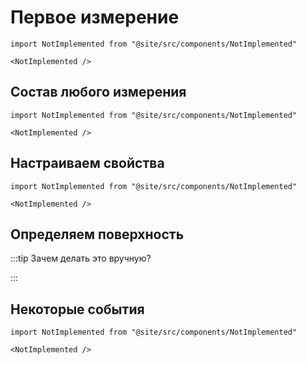 # Первое измерение

```mdx-code-block
import NotImplemented from "@site/src/components/NotImplemented"

<NotImplemented />
```

## Состав любого измерения

```mdx-code-block
import NotImplemented from "@site/src/components/NotImplemented"

<NotImplemented />
```

## Настраиваем свойства

```mdx-code-block
import NotImplemented from "@site/src/components/NotImplemented"

<NotImplemented />
```

## Определяем поверхность

:::tip Зачем делать это вручную?

:::

## Некоторые события

```mdx-code-block
import NotImplemented from "@site/src/components/NotImplemented"

<NotImplemented />
```
